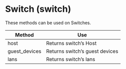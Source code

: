 # Switch (switch)

These methods can be used on Switches.

| Method         | Use                            |
| -------------- | ------------------------------ |
| host           | Returns switch’s Host          |
| guest\_devices | Returns switch’s guest devices |
| lans           | Returns switch’s lans          |
